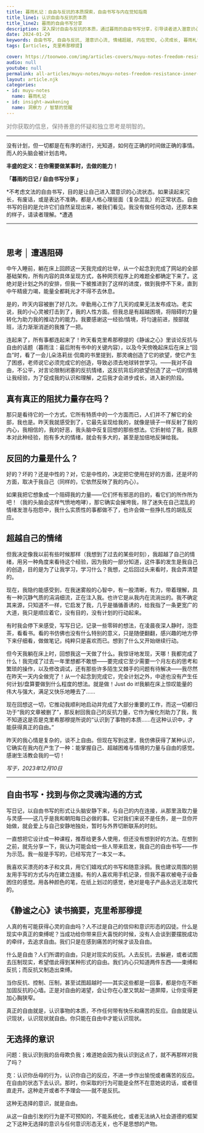 ```yaml
---
title: 暮雨札记：自由与反抗的本质探索，自由书写与内在觉知指南
title_line1: 认识自由与反抗的本质
title_line2: 暮雨的自由书写分享
description: 深入探讨自由与反抗的本质，通过暮雨的自由书写分享，引导读者进入潜意识心流，超越情绪与阻碍，认识自我创造的力量与真实自由。结合日记实践与克里希那穆提《静谧之心》读书摘要，帮助建立与内在灵魂的连接，实现心理成长与心灵觉醒。
date: 2024-01-29
keywords: 自由书写, 自由与反抗, 潜意识心流, 情绪超越, 内在觉知, 心灵成长, 暮雨札记, 克里希那穆提, 静谧之心, 心灵自由
tags: [articles, 克里希那穆提]

cover: https://toonwoo.com/img/articles-covers/muyu-notes-freedom-resistance-inner-awareness-writing.jpg
audio: null
youtube: null
permalink: all-articles/muyu-notes/muyu-notes-freedom-resistance-inner-awareness-writing.html
layout: article.njk
categories:
- id: muyu-notes
  name: 暮雨札记
- id: insight-awakening
  name: 洞察力 / 智慧的觉醒
---
```


<p style="font-size:15px; color: gray;">对你获取的信息，保持善意的怀疑和独立思考是明智的。</p><hr class="g-brd-gray-light-v4 g-pt-20">



没有计划，但一切都是在有序的进行，光知道，如何在正确的时间做正确的事情。而人的头脑会被计划击垮。 

**丰盛的定义：在你需要做某事时，去做的能力！**



**「暮雨的日记 / 自由书写分享 」**

*不考虑文法的自由书写，目的是让自己进入潜意识的心流状态。如果读起来冗长，有废话，或是表达不准确，都是人格心理层面（复杂混乱）的正常状态。自由书写的目的是允许它们自然呈现出来，被我们看见。我没有做任何改动，还原本来的样子，请读者理解。*遭遇

---

 

## 思考 │ 遭遇阻碍

中午入睡前，躺在床上回顾这一天我完成的壮举，从一个起念到完成了网站的全部基础架构，所有内容的具体呈现方式，各种网页程序上的难题全都确定下来了。这绝对是计划之外的安排，但我一下被推进到了这样的进度，做到我停不下来，直到中午精疲力竭，能量全都耗光才不得不去休息。

是的，昨天内容被删了好几次。辛勤用心工作了几天的成果无法发布成功。老实说，我的小心灵被打击到了，我的人性方面。但我总是有超越困境，将阻碍的力量转化为助力我的推动力的能力。我要感谢这一经验/情境，将匀速前进，按部就班，活力渐渐消逝的我推了一把。

连起来了，所有事都连起来了！昨天看克里希那穆提的《静谧之心》里谈论反抗与自由的话题（暮雨注：最后附有书中的关键内容），以及今天傍晚起床后在床上“回血”时，看了一会儿朵洛莉丝·侃南的书里提到，那灵魂创造了它的欲望，使它产生了困惑，老师说它必须完成它的创造，导致必须去地球转世学习。——我对不自由，不公平，对言论限制闭塞的反抗情绪，这反抗背后的欲望创造了这一切的情境让我经验，为了促成我的认识和理解，之后我才会进步成长，进入新的阶段。

## 真有真正的阻扰力量存在吗？

那只是看待它的一个方式，它所有特质中的一个方面而已，人们并不了解它的全部，我也是。昨天我就感受到了，它最先呈现给我的，就像是镜子一样反射了我的内心，我相信的，我的好恶，我头脑中反复回想的那些想法。它折射给了我，我原本对此种经验，抱有多大的情绪，就会有多大的，甚至是加倍地反弹给我。

## 反回的力量是什么？

好的？坏的？还是中性的？对，它是中性的，决定把它使用在好的方面，还是坏的方面，取决于我自己（同样的，它依然反映了我的内心）。

如果我把它想象成一个阻碍我的力量——它们怀有邪恶的目的，看它们的所作所为吧！（我的头脑会这样气愤地咆哮），那它确实会摧垮我，除了迷失在自己混乱的情绪发泄与抱怨中，我什么实质性的事都做不了，也许会做一些挣扎性的胡乱反应。

## 超越自己的情绪

但我决定像我以前有些时候那样（我想到了过去的某些时刻），我超越了自己的情绪，用另一种角度来看待这个经验，因为我的一部分知道，这件事的发生是我自己的创造，目的是为了让我学习，学习什么？我想，之后回过头来看时，我会弄清楚的。

现在，我隐约能感受到，在我迷雾般的心智中，有一股清晰，有力，带着理解，具有一种沉静气质的涓涓细流，正在注入我。也许它是从我内在流淌出的。我不确定其来源，只知道不一样，它启发了我，几乎是循循善诱的，给我指了一条更宽广的大道，我只是顺应着它，没有目的，没有计划的行动起来。

有时我会停下来感受，写写日记，记录一些零碎的想法，在凌晨夜深人静时，泡壶茶，看看书。看的书仿佛也没有什么特别的意义，只是随便翻翻，感兴趣的地方停下来仔细看，做做笔记，纯粹只是喜欢而已。想到了什么又开始继续行动。

但今天我躺在床上时，回想我这一天做了什么。我惊讶地发现，天哪！我都完成了什么！我完成了过去一年里想都不敢想——要完成它至少需要一个月左右的思考和繁琐的操作，以及修改调试，还有那些许多陌生又棘手的问题有待解决——我尽然在昨天一天内全做完了！从一个起念到完成它，完全计划之外，中途也没有产生任何计划/盘算要做到什么程度的想法。就是做！Just do it!我躺在床上惊叹能量的伟大与强大，满足又快乐地睡去了……

现在回想这一切，它推动我顺利地启动并完成了大部分重要的工作，而这一切都归功于“我的文章被删了”，那反射回我自己的反抗力量，它作为催化剂助力了我，我不知道这是否是克里希那穆提所说的“认识到了事物的本质……在这种认识中，才能获得真正的自由。”

昨天的我心情是复杂的，谈不上自由。但现在写到这里，我仿佛获得了某种认识，它确实在我内在产生了一种：能掌握自己、超越困难与情境的力量与自由的感觉。感谢生活教会我的一切！

*写于，2023年12月10日*



---

## **自由书写・找到与你之灵魂沟通的方式**

写日记，以自由书写的形式让头脑安静下来，与自己的内在连接，从那里汲取力量与灵感——这几乎是我和朝阳每日必做的事。它对我们来说不是任务，是一旦你开始做，就会爱上与自己安静地独处，暂时与外界切断联系的时刻。

一直想把它设计成一种课程，推荐给更多人使用，但还没有想到好的方法。在想到之前，就先分享一下，我认为可能会给一些人带来启发，我自己的自由书写——作为示范。我一般是手写的，已经写完了一本又一本。

我喜欢买漂亮的本子和文具，用它们嬉戏式的书写和随意涂鸦。我也建议周围的朋友用手写的方式与内在建立连接。有的人喜欢用手机记录，但我不喜欢被电子设备困住的感觉。用各种颜色的笔，在纸上划过的感觉，绝对是电子产品永远无法取代的。



## 《静谧之心》读书摘要，克里希那穆提

人真的有可能获得心灵的自由吗？人不过是自己的信仰和意识形态的囚徒。什么是现实中真正的束缚呢？当成功给你带来巨大喜悦的时候，没有人会谈到要摆脱成功的牵绊，去追求自由。我们只是在感到痛苦的时候才谈及自由。

什么是自由？人们所谓的自由，只是对现实的反抗。人去反抗，去躲避，或者试图去压制现实，希望借此得到某种形式的自由。我们内心只知道两件东西——束缚和反抗；而反抗又制造出束缚。

当你反抗、控制、压制，甚至试图超越时——其实这些都是一回事，都是你在不断加固反抗的心墙。正是对自由的渴望，会让你在心里又筑起一道屏障，让你变得更加心胸狭窄。

真正的自由就是，认识事物的本质，不作任何带有快乐和痛苦的反应。自由就是认识现状，认识现状就自由。你只能在自由中才能认识现状。



## 无选择的意识

问题：我认识到我的岳母欺负我；难道她会因为我认识到这点了，就不再那样对我了吗？

克：认识你岳母的行为，认识你自己的反应，不进一步作出愉悦或者痛苦的反应。在自由的状态下去认识。那时，你采取的行为可能是全然不在意她说的话，或者径直走开。这种走开或者不予理会——就不是反抗。

这种无选择的意识，就是自由。

从这一自由引发的行为是不可预知的，不能系统化，或者无法纳入社会道德的框架之下这种无选择的意识与任何意识形态无关，也不是思想的产物。